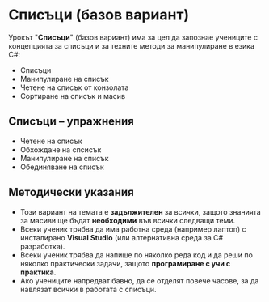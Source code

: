 # Списъци (базов вариант)

Урокът "**Списъци**" (базов вариант) има за цел да запознае учениците с концепцията за списъци и за техните методи за манипулиране в езика C#:
  - Списъци
  - Манипулиране на списък
  - Четене на списък от конзолата
  - Сортиране на списък и масив


## Списъци – упражнения
  - Четене на списък
  - Обхождане на спсисък
  - Манипулиране на списък
  - Обединяване на списък

## Методически указания
  - Този вариант на темата е **задължителен** за всички, защото знанията за масиви ще бъдат **необходими** във всички следващи теми.
  - Всеки ученик трябва да има работна среда (например лаптоп) с инсталирано **Visual Studio** (или алтернативна среда за C# разработка).
  - Всеки ученик трябва да напише по няколко реда код и да реши по няколко практически задачи, защото **програмиране с учи с практика**.
  - Ако учениците напредват бавно, да се отделят повече часове, за да навлязат всички в работата с списъци.
